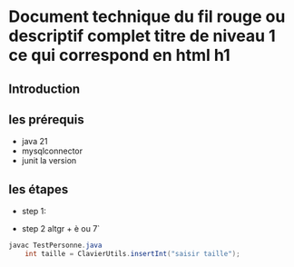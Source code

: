 # Document technique du **fil rouge** ou descriptif complet titre de niveau 1 ce qui correspond en html h1



## Introduction


## les prérequis
* java 21
* mysqlconnector
* junit la version

## les étapes

* step 1:


* step 2 altgr + è ou 7`
```java
javac TestPersonne.java
    int taille = ClavierUtils.insertInt("saisir taille");
```